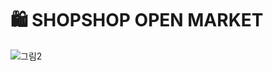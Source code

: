 # 🛍️ SHOPSHOP OPEN MARKET

![그림2](https://github.com/hyeonbinnn/shop-shop/assets/117449788/681c8027-b85c-4184-987f-768f2a7e63ec)
